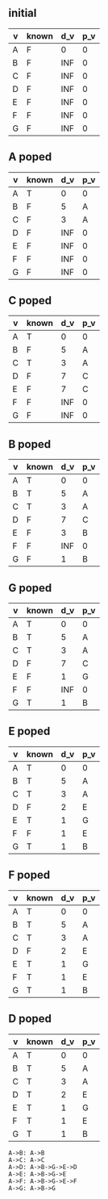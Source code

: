 ## initial

| v | known |d_v    |p_v|
|---|-------|-------|---|
| A | F     | 0     | 0 |
| B | F     | INF   | 0 |
| C | F     | INF   | 0 |
| D | F     | INF   | 0 |
| E | F     | INF   | 0 |
| F | F     | INF   | 0 |
| G | F     | INF   | 0 |


## A poped
| v | known |d_v    |p_v|
|---|-------|-------|---|
| A | T     | 0     | 0 |
| B | F     | 5     | A |
| C | F     | 3     | A |
| D | F     | INF   | 0 |
| E | F     | INF   | 0 |
| F | F     | INF   | 0 |
| G | F     | INF   | 0 |


## C poped
| v | known |d_v    |p_v|
|---|-------|-------|---|
| A | T     | 0     | 0 |
| B | F     | 5     | A |
| C | T     | 3     | A |
| D | F     | 7     | C |
| E | F     | 7     | C |
| F | F     | INF   | 0 |
| G | F     | INF   | 0 |


## B poped
| v | known |d_v    |p_v|
|---|-------|-------|---|
| A | T     | 0     | 0 |
| B | T     | 5     | A |
| C | T     | 3     | A |
| D | F     | 7     | C |
| E | F     | 3     | B |
| F | F     | INF   | 0 |
| G | F     | 1     | B |


## G poped
| v | known |d_v    |p_v|
|---|-------|-------|---|
| A | T     | 0     | 0 |
| B | T     | 5     | A |
| C | T     | 3     | A |
| D | F     | 7     | C |
| E | F     | 1     | G |
| F | F     | INF   | 0 |
| G | T     | 1     | B |


## E poped
| v | known |d_v    |p_v|
|---|-------|-------|---|
| A | T     | 0     | 0 |
| B | T     | 5     | A |
| C | T     | 3     | A |
| D | F     | 2     | E |
| E | T     | 1     | G |
| F | F     | 1     | E |
| G | T     | 1     | B |


## F poped
| v | known |d_v    |p_v|
|---|-------|-------|---|
| A | T     | 0     | 0 |
| B | T     | 5     | A |
| C | T     | 3     | A |
| D | F     | 2     | E |
| E | T     | 1     | G |
| F | T     | 1     | E |
| G | T     | 1     | B |


## D poped
| v | known |d_v    |p_v|
|---|-------|-------|---|
| A | T     | 0     | 0 |
| B | T     | 5     | A |
| C | T     | 3     | A |
| D | T     | 2     | E |
| E | T     | 1     | G |
| F | T     | 1     | E |
| G | T     | 1     | B |


```
A->B: A->B
A->C: A->C
A->D: A->B->G->E->D
A->E: A->B->G->E
A->F: A->B->G->E->F
A->G: A->B->G
```

